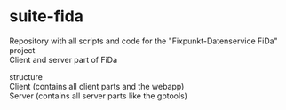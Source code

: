 
# suite-fida

Repository with all scripts and code for the "Fixpunkt-Datenservice FiDa" project\
Client and server part of FiDa

structure\
Client (contains all client parts and the webapp)\
Server (contains all server parts like the gptools)
